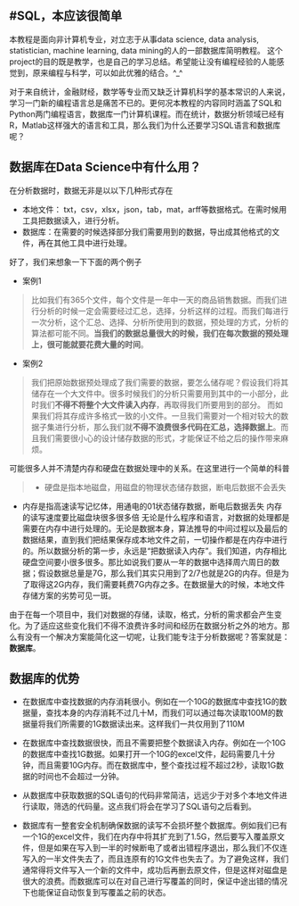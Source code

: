 #SQL，本应该很简单
------
本教程是面向非计算机专业，对立志于从事data science, data analysis, statistician, machine learning, data mining的人的一部数据库简明教程。
这个project的目的既是教学，也是自己的学习总结。希望能让没有编程经验的人能感觉到，原来编程与科学，可以如此优雅的结合。^_^

对于来自统计，金融财经，数学等专业而又缺乏计算机科学的基本常识的人来说，学习一门新的编程语言总是痛苦不已的。更何况本教程的内容同时涵盖了SQL和Python两门编程语言，数据库一门计算机课程。而在统计，数据分析领域已经有R，Matlab这样强大的语言和工具，那么我们为什么还要学习SQL语言和数据库呢？
## 数据库在Data Science中有什么用？
在分析数据时，数据无非是以以下几种形式存在

 - 本地文件： txt，csv，xlsx，json，tab，mat，arff等数据格式。在需时候用工具把数据读入，进行分析。
 - 数据库：在需要的时候选择部分我们需要用到的数据，导出成其他格式的文件，再在其他工具中进行处理。

好了，我们来想象一下下面的两个例子

- 案例1
> 比如我们有365个文件，每个文件是一年中一天的商品销售数据。而我们进行分析的时候一定会需要经过汇总，选择，分析这样的过程。而我们每进行一次分析，这个汇总、选择、分析所使用到的数据，预处理的方式，分析的算法都可能不同。**当我们的数据总量很大的时候，我们在每次数据的预处理上，很可能就要花费大量的时间**。

- 案例2
> 我们把原始数据预处理成了我们需要的数据，要怎么储存呢？假设我们将其储存在一个大文件中。很多时候我们的分析只需要用到其中的一小部分，此时我们**不得不将整个大文件读入内存**，再取得我们所要用到的部分。
而如果我们将其存成许多格式一致的小文件。一旦我们需要对一个相对较大的数据子集进行分析，那么我们就**不得不浪费很多代码在汇总，选择数据上**。而且我们需要很小心的设计储存数据的形式，才能保证不给之后的操作带来麻烦。

可能很多人并不清楚内存和硬盘在数据处理中的关系。在这里进行一个简单的科普

> - 硬盘是指本地磁盘，用磁盘的物理状态储存数据，断电后数据不会丢失
- 内存是指高速读写记忆体，用通电的01状态储存数据，断电后数据丢失
内存的读写速度要比磁盘块很多很多倍
无论是什么程序和语言，对数据的处理都是需要在内存中进行处理的。无论是数据本身，算法推导的中间过程以及最后的数据结果，直到我们把结果保存成本地文件之前，一切操作都是在内存中进行的。所以数据分析的第一步，永远是“把数据读入内存”。我们知道，内存相比硬盘空间要小很多很多。那比如说我们要从一年的数据中选择周六周日的数据；假设数据总量是7G，那么我们其实只用到了2/7也就是2G的内存。但是为了取得这2G内存，我们需要耗费7G内存之多。在数据量大的时候，本地文件存储方案的劣势可见一斑。

由于在每一个项目中，我们对数据的存储，读取，格式，分析的需求都会产生变化。为了适应这些变化我们不得不浪费许多时间和经历在数据分析之外的地方。那么有没有一个解决方案能简化这一切呢，让我们能专注于分析数据呢？答案就是：**数据库**。

## 数据库的优势

 - 在数据库中查找数据的内存消耗很小。例如在一个10G的数据库中查找1G的数据量，查找本身的内存消耗不过几十M，而我们可以通过每次读取100M的数据量将我们所需要的1G数据读出来。这样我们一共仅用到了110M

 - 在数据库中查找数据很快，而且不需要把整个数据读入内存。例如在一个10G的数据库中查找1G数据。如果打开一个10G的excel文件，起码需要几十分钟，而且需要10G内存。而在数据库中，整个查找过程不超过2秒，读取1G数据的时间也不会超过一分钟。

 - 从数据库中获取数据的SQL语句的代码非常简洁，远远少于对多个本地文件进行读取，筛选的代码量。这点我们将会在学习了SQL语句之后看到。

 - 数据库有一整套安全机制确保数据的读写不会损坏整个数据库。例如我们已有一个1G的excel文件，我们在内存中将其扩充到了1.5G，然后要写入覆盖原文件，但是如果在写入到一半的时候断电了或者出错程序退出，那么我们不仅连写入的一半文件失去了，而且连原有的1G文件也失去了。为了避免这样，我们通常得将文件写入一个新的文件中，成功后再删去原文件，但是这样对磁盘是很大的浪费。而数据库可以在对自己进行写覆盖的同时，保证中途出错的情况下也能保证自动恢复到写覆盖之前的状态。
